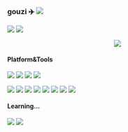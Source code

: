 <!-- ### Hi there 👋 -->

<!--
**gouzil/gouzil** is a ✨ _special_ ✨ repository because its `README.md` (this file) appears on your GitHub profile.

Here are some ideas to get you started:

- 🔭 I’m currently working on ...
- 🌱 I’m currently learning ...
- 👯 I’m looking to collaborate on ...
- 🤔 I’m looking for help with ...
- 💬 Ask me about ...
- 📫 How to reach me: ...
- 😄 Pronouns: ...
- ⚡ Fun fact: ...
-->

### gouzi ✈️ ![](https://views.whatilearened.today/views/github/gouzil/gouzil.svg)

![](https://github-readme-stats.vercel.app/api?username=gouzil&show_icons=true&line_height=21&show_icons=true&theme=vue&hide_border=true)
![](https://github-readme-stats.vercel.app/api/top-langs/?username=gouzil&show_icons=true&layout=compact&theme=vue&hide_border=true&hide=html,css)

<p align="center">
  <a href="#">
    <img src="http://github-readme-streak-stats.herokuapp.com?user=gouzil&theme=vue"/>
  </a>
</p>

#### Platform&Tools

[![](https://img.shields.io/badge/macOS-Big%20Sur-d0d1d4?style=flat-square&logo=Apple)]([https://](https://www.apple.com/macos/))
[![](https://img.shields.io/badge/Ubuntu-20.04%20Server%20LTS-E95420?style=flat-square&logo=Ubuntu)](https://ubuntu.com/)
[![](https://img.shields.io/badge/Centos-7.9%202009-a14f8c?style=flat-square&logo=centos)](https://grafana.com/)
[![](https://img.shields.io/badge/IDE-Visual%20Studio%20Code-blue?style=flat-square&logo=Visual-Studio-Code)](https://code.visualstudio.com/)

[![](https://img.shields.io/badge/-Golang-00ADD8?style=flat-square&logo=go&logoColor=ffffff)](https://golang.org/)
[![](https://img.shields.io/badge/-python-254d70?style=flat-square&logo=python&logoColor=ffffff)](https://www.python.org/)
[![](https://img.shields.io/badge/-Docker-2496ED?style=flat-square&logo=Docker&logoColor=ffffff)](https://www.docker.com/)
[![](https://img.shields.io/badge/jenkins-f5e0c7?style=flat-square&logo=jenkins)](https://www.jenkins.io/)
[![](https://img.shields.io/badge/grafana-000000?style=flat-square&logo=grafana)](https://grafana.com/)
[![](https://img.shields.io/badge/-Nginx-269539?style=flat-square&logo=Nginx&logoColor=ffffff)](https://nginx.org/)
[![](https://img.shields.io/badge/Mysql-00758f?style=flat-square&logo=mysql&logoColor=ffffff)](https://www.mysql.com/)
[![](https://img.shields.io/badge/-Git-%23F05032?style=flat-square&logo=git&logoColor=ffffff)](https://www.mysql.com/)

#### Learning...
[![](https://img.shields.io/badge/-Kubernetes-326CE5?style=flat-square&logo=Kubernetes&logoColor=ffffff)](https://kubernetes.io/)
[![](https://img.shields.io/badge/-istio-466bb0?style=flat-square&logo=data:image/svg+xml;base64,PHN2ZyB4bWxucz0iaHR0cDovL3d3dy53My5vcmcvMjAwMC9zdmciIHZlcnNpb249IjEuMSIgdmlld0JveD0iMCAwIDMyMCAzMjAiPjxnIGlkPSJsb2dvIiBmaWxsPSIjZmZmIj48cG9seWdvbiBpZD0iaHVsbCIgcG9pbnRzPSI4MCAyNTAgMjQwIDI1MCAxNDAgMjgwIDgwIDI1MCIvPjxwb2x5Z29uIGlkPSJtYWluc2FpbCIgcG9pbnRzPSI4MCAyNDAgMTQwIDIzMCAxNDAgMTIwIDgwIDI0MCIvPjxwb2x5Z29uIGlkPSJoZWFkc2FpbCIgcG9pbnRzPSIxNTAgMjMwIDI0MCAyNDAgMTUwIDQwIDE1MCAyMzAiLz48L2c+PC9zdmc+&logoColor=ffffff)](https://istio.io/)